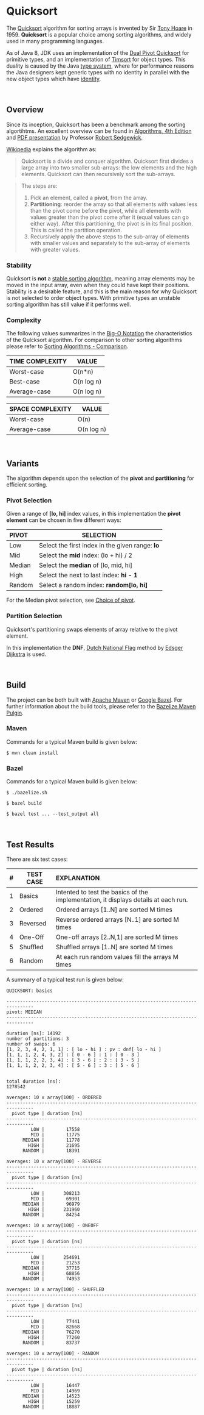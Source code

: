 # Quicksort

The [Quicksort](https://en.wikipedia.org/wiki/Quicksort) algorithm for sorting arrays is invented by Sir [Tony Hoare](https://en.wikipedia.org/wiki/Tony_Hoare) in 1959. **Quicksort** is a popular choice among sorting algorithms, and widely used in many programming languages.

As of Java 8, JDK uses an implementation of the [Dual Pivot Quicksort](http://hg.openjdk.java.net/jdk8/jdk8/jdk/file/tip/src/share/classes/java/util/DualPivotQuicksort.java) for primitive types, and an implementation of [Timsort](https://en.wikipedia.org/wiki/Timsort) for object types. This duality is caused by the Java [type system](https://en.wikipedia.org/wiki/Type_system), where for performance reasons the Java designers kept generic types with no identity in parallel with the new object types which have [identity](https://docs.oracle.com/javase/8/docs/api/java/util/Objects.html#equals-java.lang.Object-java.lang.Object-).

&nbsp;

## Overview

Since its inception, Quicksort has been a benchmark among the sorting algortihtms. An excellent overview can be found in [Algorithms, 4th Edition](https://algs4.cs.princeton.edu/23quicksort/) and [PDF presentation](https://www.cs.princeton.edu/courses/archive/fall12/cos226/lectures/23Quicksort.pdf)  by Professor [Robert Sedgewick](https://www.cs.princeton.edu/people/profile/rs).

[Wikipedia](https://en.wikipedia.org/wiki/Quicksort) explains the algorithm as:

> Quicksort is a divide and conquer algorithm. Quicksort first divides a large array into two smaller sub-arrays: the low elements and the high elements. Quicksort can then recursively sort the sub-arrays.

> The steps are:
>
> 1. Pick an element, called a **pivot**, from the array.
> 2. **Partitioning**: reorder the array so that all elements with values less than the pivot come before the pivot, while all elements with values greater than the pivot come after it (equal values can go either way). After this partitioning, the pivot is in its final position. This is called the partition operation.
> 3. Recursively apply the above steps to the sub-array of elements with smaller values and separately to the sub-array of elements with greater values.

### Stability

Quicksort is **not** a [stable sorting algorithm](https://en.wikipedia.org/wiki/Sorting_algorithm#Stability), meaning array elements may be moved in the input array, even when they could have kept their positions. Stability is a desirable feature, and this is the main reason for why Quicksort is not selected to order object types. With primitive types an unstable sorting algorithm has still value if it performs well.


### Complexity

The following values summarizes in the [Big-O Notation](https://en.wikipedia.org/wiki/Big_O_notation) the characteristics of the Qulcksort algorithm.
For comparison to other sorting algorithms please refer to [Sorting Algorithms - Comparison](https://en.wikipedia.org/wiki/Sorting_algorithm#Comparison_of_algorithms).

| TIME COMPLEXITY  | VALUE      |
| :--------------- | ---------- |
| Worst-case       | O(n*n)     |
| Best-case        | O(n log n) |
| Average-case     | O(n log n) |

| SPACE COMPLEXITY  | VALUE      |
| :---------------- | ---------- |
| Worst-case        | O(n)       |
| Average-case      | O(n log n) |

&nbsp;

## Variants

The algorithm depends upon the selection of the **pivot** and **partitioning** for efficient sorting.

### Pivot Selection

Given a range of **[lo, hi]** index values, in this implementation the **pivot element** can be chosen in five different ways:

| PIVOT    | SELECTION                                                  |
| :------- | ---------------------------------------------------------- |
| Low      | Select the first index in the given range: **lo**          |
| Mid      | Select the **mid** index: (lo + hi) / 2                    |
| Median   | Select the **median** of [lo, mid, hi]                     |
| High     | Select the next to last index: **hi - 1**                  |
| Random   | Select a random index: **random[lo, hi]**                  |

For the Median pivot selection, see [Choice of pivot](https://en.wikipedia.org/wiki/Quicksort#Choice_of_pivot).

### Partition Selection

Quicksort's partitioning swaps elements of array relative to the pivot element.

In this implementation the **DNF**, [Dutch National Flag](https://en.wikipedia.org/wiki/Dutch_national_flag_problem) method by [Edsger Dijkstra](https://en.wikipedia.org/wiki/Edsger_Dijkstra) is used.

&nbsp;

## Build

The project can be both built with [Apache Maven](https://maven.apache.org/) or [Google Bazel](https://bazel.build/). For further information about the build tools, please refer to the [Bazelize Maven Pulgin](https://github.com/OrhanKupusoglu/bazelize-maven-plugin).

### Maven
Commands for a typical Maven build is given below:

```
$ mvn clean install
```
### Bazel

Commands for a typical Maven build is given below:

```
$ ./bazelize.sh

$ bazel build

$ bazel test ... --test_output all
```

&nbsp;

## Test Results

There are six test cases:

|  #  | TEST CASE | EXPLANATION                                         |
| --- | --------- | :-------------------------------------------------- |
| 1   | Basics    | Intented to test the basics of the implementation, it displays details at each run. |
| 2   | Ordered   | Ordered arrays [1..N] are sorted M times            |
| 3   | Reversed  | Reverse ordered arrays [N..1] are sorted M times    |
| 4   | One-Off   | One-off arrays [2..N,1] are sorted M times          |
| 5   | Shuffled  | Shuffled arrays [1..N] are sorted M times           |
| 6   | Random    | At each run random values fill the arrays M times   |

A summary of a typical test run is given below:

```
QUICKSORT: basics

--------------------------------------------------------------------------------
pivot: MEDIAN
--------------------------------------------------------------------------------

duration [ns]: 14192
number of partitions: 3
number of swaps: 6
[1, 2, 3, 4, 2, 1, 1] : [ lo - hi ] : pv : dnf[ lo - hi ]
[1, 1, 1, 2, 4, 3, 2] : [ 0 - 6 ] : 1 : [ 0 - 3 ]
[1, 1, 1, 2, 2, 3, 4] : [ 3 - 6 ] : 2 : [ 3 - 5 ]
[1, 1, 1, 2, 2, 3, 4] : [ 5 - 6 ] : 3 : [ 5 - 6 ]


total duration [ns]:
1278542

averages: 10 x array[100] - ORDERED
--------------------------------------------------------------------------------
  pivot type | duration [ns]
--------------------------------------------------------------------------------
         LOW |        17558
         MID |        11775
      MEDIAN |        11778
        HIGH |        21695
      RANDOM |        18391

averages: 10 x array[100] - REVERSE
--------------------------------------------------------------------------------
  pivot type | duration [ns]
--------------------------------------------------------------------------------
         LOW |       308213
         MID |        69301
      MEDIAN |        96979
        HIGH |       231960
      RANDOM |        84254

averages: 10 x array[100] - ONEOFF
--------------------------------------------------------------------------------
  pivot type | duration [ns]
--------------------------------------------------------------------------------
         LOW |       254691
         MID |        21253
      MEDIAN |        37715
        HIGH |        68856
      RANDOM |        74953

averages: 10 x array[100] - SHUFFLED
--------------------------------------------------------------------------------
  pivot type | duration [ns]
--------------------------------------------------------------------------------
         LOW |        77441
         MID |        82668
      MEDIAN |        76270
        HIGH |        77260
      RANDOM |        83737

averages: 10 x array[100] - RANDOM
--------------------------------------------------------------------------------
  pivot type | duration [ns]
--------------------------------------------------------------------------------
         LOW |        16447
         MID |        14969
      MEDIAN |        14523
        HIGH |        15259
      RANDOM |        18887
```
